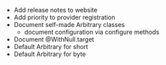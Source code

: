 - Add release notes to website
- Add priority to provider registration 
- Document self-made Arbitrary classes
  - document configuration via configure methods
- Document @WithNull.target
- Default Arbitrary for short
- Default Arbitrary for byte

